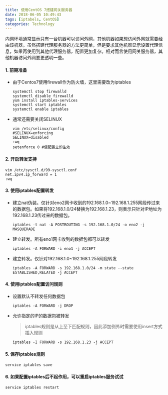 ```yaml
---
title: 使用CentOS 7搭建网关服务器
date: 2018-06-05 10:49:43
tags: [iptabels, CentOS]
categories: Technology
---
```


内网环境通常显示只有一台机器可以访问外网，其他机器如果想访问外网就需要经由该机器。虽然搭建代理服务器的方法更简单，但是要求其他机器显示设置代理信息，如果再使用到其他代理服务器，配置更加复杂。相对而言使用网关服务器，其他机器访问外网要更透明一些。

#### 1. 前期准备

+ 由于Centos7使用firewall作为防火墙，这里需要改为iptables

    ```
    systemctl stop firewalld
    systemctl disable firewalld
    yum install iptables-services
    systemctl start iptables
    systemctl enable iptables
    ```

+ 通常还需要关闭SELINUX

    ```
    vim /etc/selinux/config
    #SELINUX=enforcing
    SELINUX=disabled
    :wq
    setenforce 0 #使配置立即生效
    ```

#### 2. 开启转发支持

```
vim /etc/sysctl.d/99-sysctl.conf
net.ipv4.ip_forward = 1
:wq
```

#### 3. 使用iptables配置转发

+ 建立nat伪装。仅针对eno2网卡收到的192.168.1.0~192.168.1.255网段传过来的数据包。如果将192.168.1.0/24替换为192.168.1.23，则表示只针对IP地址为192.168.1.23传过来的数据包。

    ```
    iptables -t nat -A POSTROUTING -s 192.168.1.0/24 -o eno2 -j MASQUERADE
    ```

+ 建立转发。所有eno1网卡收到的数据包都可以转发

    ```
    iptables -A FORWARD -i eno1 -j ACCEPT
    ```

+ 建立转发。仅针对192.168.1.0~192.168.1.255网段转发

    ```
    iptables -A FORWARD -s 192.168.1.0/24 -m state --state ESTABLISHED,RELATED -j ACCEPT
    ```

#### 4. 使用iptables配置访问规则

+ 设置默认不转发任何数据包

  ```
  iptables -A FORWARD -j DROP
  ```

+ 允许指定的IP的数据包被转发

  > iptables规则是从上至下匹配规则，因此添加例外时需要使用insert方式插入规则

  ```
  iptables -I FORWARD -s 192.168.1.23 -j ACCEPT
  ```

#### 5. 保存iptables规则

```
service iptables save
```

#### 6. 如果配置iptables后不起作用，可以重启iptables服务试试

````
service iptables restart
````

